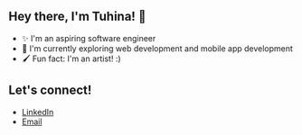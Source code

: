 ## Hey there, I'm Tuhina! 🫶
- ✨ I'm an aspiring software engineer
- 💭 I'm currently exploring web development and mobile app development
- 🖌️ Fun fact: I'm an artist! :)

## Let's connect!
- [LinkedIn](https://www.linkedin.com/in/tuhina-k-das/)
- [Email](tuhinakdas@gmail.com)
<!--
**tuhina-das/tuhina-das** is a ✨ _special_ ✨ repository because its `README.md` (this file) appears on your GitHub profile.

Here are some ideas to get you started:

- 🔭 I’m currently working on ...
- 🌱 I’m currently learning ...
- 👯 I’m looking to collaborate on ...
- 🤔 I’m looking for help with ...
- 💬 Ask me about ...
- 📫 How to reach me: ...
- 😄 Pronouns: ...
- ⚡ Fun fact: ...
-->
